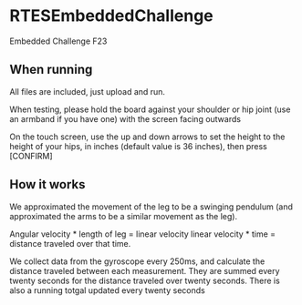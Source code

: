 # RTESEmbeddedChallenge
Embedded Challenge F23

## When running

All files are included, just upload and run.

When testing, please hold the board against your shoulder or hip joint (use an armband if you have one) with the screen facing outwards

On the touch screen, use the up and down arrows to set the height to the height of your hips, in inches (default value is 36 inches), then press \[CONFIRM\]

## How it works

We approximated the movement of the leg to be a swinging pendulum (and approximated the arms to be a similar movement as the leg).

Angular velocity * length of leg = linear velocity
linear velocity * time = distance traveled over that time.

We collect data from the gyroscope every 250ms, and calculate the distance traveled between each measurement. They are summed every twenty seconds for the distance traveled over twenty seconds. There is also a running totgal updated every twenty seconds

